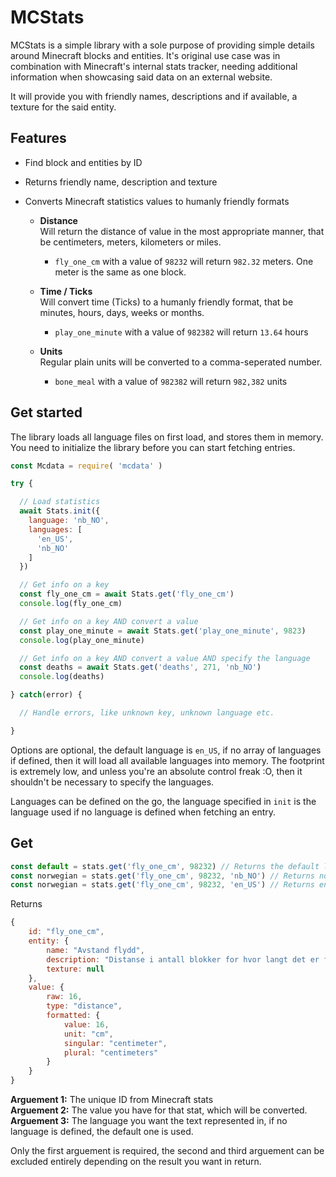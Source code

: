 # MCStats
MCStats is a simple library with a sole purpose of providing simple details around Minecraft blocks and entities. It's original use case was in combination with Minecraft's internal stats tracker, needing additional information when showcasing said data on an external website.

It will provide you with friendly names, descriptions and if available, a texture for the said entity.

## Features
* Find block and entities by ID
* Returns friendly name, description and texture
* Converts Minecraft statistics values to humanly friendly formats

  * **Distance**  
  Will return the distance of value in the most appropriate manner, that be centimeters, meters, kilometers or miles.
    * `fly_one_cm` with a value of `98232` will return `982.32` meters. One meter
    is the same as one block.

  * **Time / Ticks**  
  Will convert time (Ticks) to a humanly friendly format, that be minutes, hours, days, weeks or months.
    * `play_one_minute` with a value of `982382` will return `13.64` hours

  * **Units**  
  Regular plain units will be converted to a comma-seperated number.
    * `bone_meal` with a value of `982382` will return `982,382` units

## Get started
The library loads all language files on first load, and stores them in memory. You need to initialize the library before you can start fetching entries.

```js
const Mcdata = require( 'mcdata' )

try {

  // Load statistics
  await Stats.init({
    language: 'nb_NO',
    languages: [
      'en_US',
      'nb_NO'
    ]
  })

  // Get info on a key
  const fly_one_cm = await Stats.get('fly_one_cm')
  console.log(fly_one_cm)

  // Get info on a key AND convert a value
  const play_one_minute = await Stats.get('play_one_minute', 9823)
  console.log(play_one_minute)

  // Get info on a key AND convert a value AND specify the language
  const deaths = await Stats.get('deaths', 271, 'nb_NO')
  console.log(deaths)

} catch(error) {

  // Handle errors, like unknown key, unknown language etc.

}
```

Options are optional, the default language is `en_US`, if no array of languages if defined, then it will load all available languages into memory. The footprint is extremely low, and unless you're an absolute control freak :O, then it shouldn't be necessary to specify the languages.

Languages can be defined on the go, the language specified in `init` is the language used if no language is defined when fetching an entry.

## Get
```js
const default = stats.get('fly_one_cm', 98232) // Returns the default language
const norwegian = stats.get('fly_one_cm', 98232, 'nb_NO') // Returns norwegian
const norwegian = stats.get('fly_one_cm', 98232, 'en_US') // Returns english
```

Returns

```javascript
{
	id: "fly_one_cm",
	entity: {
		name: "Avstand flydd",
		description: "Distanse i antall blokker for hvor langt det er flydd.",
		texture: null
	},
	value: {
		raw: 16,
		type: "distance",
		formatted: {
			value: 16,
			unit: "cm",
			singular: "centimeter",
			plural: "centimeters"
		}
	}
}
```

**Arguement 1:** The unique ID from Minecraft stats  
**Arguement 2:** The value you have for that stat, which will be converted.  
**Arguement 3:** The language you want the text represented in, if no language is defined, the default one is used.

Only the first arguement is required, the second and third arguement can be excluded entirely depending on the result you want in return.
